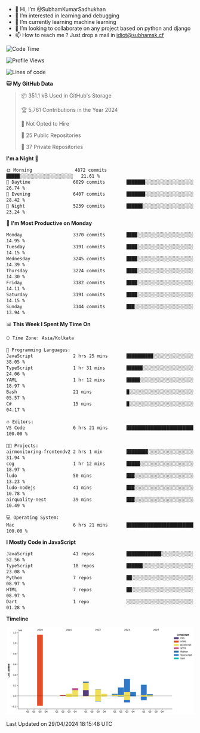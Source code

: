 - 👋 Hi, I’m @SubhamKumarSadhukhan
- 👀 I’m interested in learning and debugging
- 🌱 I’m currently learning machine learning
- 💞️ I’m looking to collaborate on any project based on python and django
- 📫 How to reach me ?
      Just drop a mail in idiot@subhamsk.cf

<!---
SubhamKumarSadhukhan/SubhamKumarSadhukhan is a ✨ special ✨ repository because its `README.md` (this file) appears on your GitHub profile.
You can click the Preview link to take a look at your changes.
--->


<!--START_SECTION:waka-->
![Code Time](http://img.shields.io/badge/Code%20Time-2%2C141%20hrs%2018%20mins-blue)

![Profile Views](http://img.shields.io/badge/Profile%20Views-0-blue)

![Lines of code](https://img.shields.io/badge/From%20Hello%20World%20I%27ve%20Written-2.6%20million%20lines%20of%20code-blue)

**🐱 My GitHub Data** 

> 📦 351.1 kB Used in GitHub's Storage 
 > 
> 🏆 5,761 Contributions in the Year 2024
 > 
> 🚫 Not Opted to Hire
 > 
> 📜 25 Public Repositories 
 > 
> 🔑 37 Private Repositories 
 > 
**I'm a Night 🦉** 

```text
🌞 Morning                4872 commits        █████░░░░░░░░░░░░░░░░░░░░   21.61 % 
🌆 Daytime                6029 commits        ███████░░░░░░░░░░░░░░░░░░   26.74 % 
🌃 Evening                6407 commits        ███████░░░░░░░░░░░░░░░░░░   28.42 % 
🌙 Night                  5239 commits        ██████░░░░░░░░░░░░░░░░░░░   23.24 % 
```
📅 **I'm Most Productive on Monday** 

```text
Monday                   3370 commits        ████░░░░░░░░░░░░░░░░░░░░░   14.95 % 
Tuesday                  3191 commits        ████░░░░░░░░░░░░░░░░░░░░░   14.15 % 
Wednesday                3245 commits        ████░░░░░░░░░░░░░░░░░░░░░   14.39 % 
Thursday                 3224 commits        ████░░░░░░░░░░░░░░░░░░░░░   14.30 % 
Friday                   3182 commits        ████░░░░░░░░░░░░░░░░░░░░░   14.11 % 
Saturday                 3191 commits        ████░░░░░░░░░░░░░░░░░░░░░   14.15 % 
Sunday                   3144 commits        ███░░░░░░░░░░░░░░░░░░░░░░   13.94 % 
```


📊 **This Week I Spent My Time On** 

```text
🕑︎ Time Zone: Asia/Kolkata

💬 Programming Languages: 
JavaScript               2 hrs 25 mins       ██████████░░░░░░░░░░░░░░░   38.05 % 
TypeScript               1 hr 31 mins        ██████░░░░░░░░░░░░░░░░░░░   24.06 % 
YAML                     1 hr 12 mins        █████░░░░░░░░░░░░░░░░░░░░   18.97 % 
Bash                     21 mins             █░░░░░░░░░░░░░░░░░░░░░░░░   05.57 % 
C#                       15 mins             █░░░░░░░░░░░░░░░░░░░░░░░░   04.17 % 

🔥 Editors: 
VS Code                  6 hrs 21 mins       █████████████████████████   100.00 % 

🐱‍💻 Projects: 
airmonitoring-frontendv2 2 hrs 1 min         ████████░░░░░░░░░░░░░░░░░   31.94 % 
cog                      1 hr 12 mins        █████░░░░░░░░░░░░░░░░░░░░   18.97 % 
ludo                     50 mins             ███░░░░░░░░░░░░░░░░░░░░░░   13.23 % 
ludo-nodejs              41 mins             ███░░░░░░░░░░░░░░░░░░░░░░   10.78 % 
airquality-nest          39 mins             ███░░░░░░░░░░░░░░░░░░░░░░   10.49 % 

💻 Operating System: 
Mac                      6 hrs 21 mins       █████████████████████████   100.00 % 
```

**I Mostly Code in JavaScript** 

```text
JavaScript               41 repos            █████████████░░░░░░░░░░░░   52.56 % 
TypeScript               18 repos            ██████░░░░░░░░░░░░░░░░░░░   23.08 % 
Python                   7 repos             ██░░░░░░░░░░░░░░░░░░░░░░░   08.97 % 
HTML                     7 repos             ██░░░░░░░░░░░░░░░░░░░░░░░   08.97 % 
Dart                     1 repo              ░░░░░░░░░░░░░░░░░░░░░░░░░   01.28 % 
```



**Timeline**

![Lines of Code chart](https://raw.githubusercontent.com/SubhamKumarSadhukhan/SubhamKumarSadhukhan/main/assets/bar_graph.png)


 Last Updated on 29/04/2024 18:15:48 UTC
<!--END_SECTION:waka-->
